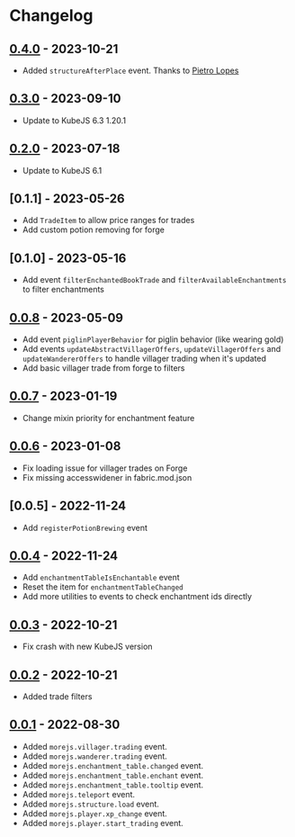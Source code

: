 # Changelog


## [0.4.0] - 2023-10-21
- Added `structureAfterPlace` event. Thanks to [Pietro Lopes](https://github.com/pietro-lopes)

## [0.3.0] - 2023-09-10
- Update to KubeJS 6.3 1.20.1

## [0.2.0] - 2023-07-18
- Update to KubeJS 6.1

## [0.1.1] - 2023-05-26
- Add `TradeItem` to allow price ranges for trades
- Add custom potion removing for forge

## [0.1.0] - 2023-05-16
- Add event `filterEnchantedBookTrade` and `filterAvailableEnchantments` to filter enchantments

## [0.0.8] - 2023-05-09
- Add event `piglinPlayerBehavior` for piglin behavior (like wearing gold)
- Add events `updateAbstractVillagerOffers`, `updateVillagerOffers` and `updateWandererOffers` to handle villager trading when it's updated
- Add basic villager trade from forge to filters

## [0.0.7] - 2023-01-19
- Change mixin priority for enchantment feature

## [0.0.6] - 2023-01-08
- Fix loading issue for villager trades on Forge
- Fix missing accesswidener in fabric.mod.json

## [0.0.5] - 2022-11-24
- Add `registerPotionBrewing` event

## [0.0.4] - 2022-11-24
- Add `enchantmentTableIsEnchantable` event
- Reset the item for `enchantmentTableChanged`
- Add more utilities to events to check enchantment ids directly

## [0.0.3] - 2022-10-21
- Fix crash with new KubeJS version

## [0.0.2] - 2022-10-21
- Added trade filters

## [0.0.1] - 2022-08-30
- Added `morejs.villager.trading` event.
- Added `morejs.wanderer.trading` event.
- Added `morejs.enchantment_table.changed` event.
- Added `morejs.enchantment_table.enchant` event.
- Added `morejs.enchantment_table.tooltip` event.
- Added `morejs.teleport` event.
- Added `morejs.structure.load` event.
- Added `morejs.player.xp_change` event.
- Added `morejs.player.start_trading` event.

<!-- Versions -->
[0.4.0]: https://github.com/AlmostReliable/morejs/releases/tag/v1.12.1-0.4.0-beta
[0.3.0]: https://github.com/AlmostReliable/morejs/releases/tag/v1.12.1-0.3.0-beta
[0.2.0]: https://github.com/AlmostReliable/morejs/releases/tag/v1.19-0.2.0-beta
[0.0.8]: https://github.com/AlmostReliable/morejs/releases/tag/v1.19-0.0.8-beta
[0.0.7]: https://github.com/AlmostReliable/morejs/releases/tag/v1.19-0.0.7-beta
[0.0.6]: https://github.com/AlmostReliable/morejs/releases/tag/v1.19-0.0.6-beta
[0.0.4]: https://github.com/AlmostReliable/morejs/releases/tag/v1.19-0.0.4-beta
[0.0.3]: https://github.com/AlmostReliable/morejs/releases/tag/v1.19-0.0.3-beta
[0.0.2]: https://github.com/AlmostReliable/morejs/releases/tag/v1.19-0.0.2-beta
[0.0.1]: https://github.com/AlmostReliable/morejs/releases/tag/v1.19-0.0.1-beta
